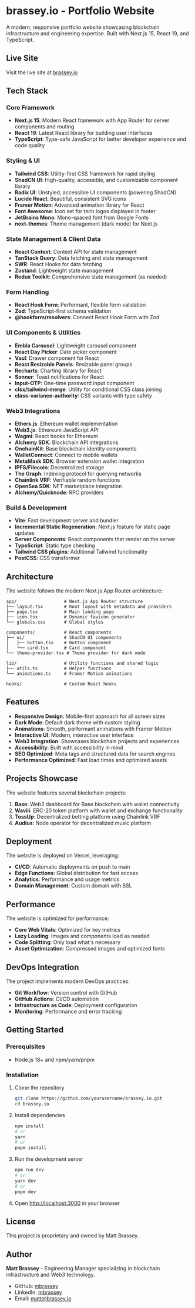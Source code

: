 # brassey.io - Portfolio Website

A modern, responsive portfolio website showcasing blockchain infrastructure and engineering expertise. Built with Next.js 15, React 19, and TypeScript.

## Live Site

Visit the live site at [brassey.io](https://brassey.io)

## Tech Stack

### Core Framework
- **Next.js 15**: Modern React framework with App Router for server components and routing
- **React 19**: Latest React library for building user interfaces
- **TypeScript**: Type-safe JavaScript for better developer experience and code quality

### Styling & UI
- **Tailwind CSS**: Utility-first CSS framework for rapid styling
- **ShadCN UI**: High-quality, accessible, and customizable component library
- **Radix UI**: Unstyled, accessible UI components (powering ShadCN)
- **Lucide React**: Beautiful, consistent SVG icons
- **Framer Motion**: Advanced animation library for React
- **Font Awesome**: Icon set for tech logos displayed in footer
- **JetBrains Mono**: Mono-spaced font from Google Fonts
- **next-themes**: Theme management (dark mode) for Next.js

### State Management & Client Data
- **React Context**: Context API for state management
- **TanStack Query**: Data fetching and state management
- **SWR**: React Hooks for data fetching
- **Zustand**: Lightweight state management
- **Redux Toolkit**: Comprehensive state management (as needed)

### Form Handling
- **React Hook Form**: Performant, flexible form validation
- **Zod**: TypeScript-first schema validation
- **@hookform/resolvers**: Connect React Hook Form with Zod

### UI Components & Utilities
- **Embla Carousel**: Lightweight carousel component
- **React Day Picker**: Date picker component
- **Vaul**: Drawer component for React
- **React Resizable Panels**: Resizable panel groups
- **Recharts**: Charting library for React
- **Sonner**: Toast notifications for React
- **Input-OTP**: One-time password input component
- **clsx/tailwind-merge**: Utility for conditional CSS class joining
- **class-variance-authority**: CSS variants with type safety

### Web3 Integrations
- **Ethers.js**: Ethereum wallet implementation
- **Web3.js**: Ethereum JavaScript API
- **Wagmi**: React hooks for Ethereum
- **Alchemy SDK**: Blockchain API integrations
- **OnchainKit**: Base blockchain identity components
- **WalletConnect**: Connect to mobile wallets
- **MetaMask SDK**: Browser extension wallet integration
- **IPFS/Filecoin**: Decentralized storage
- **The Graph**: Indexing protocol for querying networks
- **Chainlink VRF**: Verifiable random functions
- **OpenSea SDK**: NFT marketplace integration
- **Alchemy/Quicknode**: RPC providers

### Build & Development
- **Vite**: Fast development server and bundler
- **Incremental Static Regeneration**: Next.js feature for static page updates
- **Server Components**: React components that render on the server
- **TypeScript**: Static type checking
- **Tailwind CSS plugins**: Additional Tailwind functionality
- **PostCSS**: CSS transformer

## Architecture

The website follows the modern Next.js App Router architecture:

```
app/                  # Next.js App Router structure
├── layout.tsx        # Root layout with metadata and providers
├── page.tsx          # Main landing page
├── icon.tsx          # Dynamic favicon generator
└── globals.css       # Global styles

components/           # React components
├── ui/               # ShadCN UI components
│   ├── button.tsx    # Button component
│   └── card.tsx      # Card component
└── theme-provider.tsx # Theme provider for dark mode

lib/                  # Utility functions and shared logic
├── utils.ts          # Helper functions
└── animations.ts     # Framer Motion animations

hooks/                # Custom React hooks
```

## Features

- **Responsive Design**: Mobile-first approach for all screen sizes
- **Dark Mode**: Default dark theme with custom styling
- **Animations**: Smooth, performant animations with Framer Motion
- **Interactive UI**: Modern, interactive user interface
- **Web3 Integration**: Showcases blockchain projects and experiences
- **Accessibility**: Built with accessibility in mind
- **SEO Optimized**: Meta tags and structured data for search engines
- **Performance Optimized**: Fast load times and optimized assets

## Projects Showcase

The website features several blockchain projects:

1. **Base**: Web3 dashboard for Base blockchain with wallet connectivity
2. **Waviii**: ERC-20 token platform with wallet and exchange functionality
3. **TossUp**: Decentralized betting platform using Chainlink VRF
4. **Audius**: Node operator for decentralized music platform

## Deployment

The website is deployed on Vercel, leveraging:

- **CI/CD**: Automatic deployments on push to main
- **Edge Functions**: Global distribution for fast access
- **Analytics**: Performance and usage metrics
- **Domain Management**: Custom domain with SSL

## Performance

The website is optimized for performance:

- **Core Web Vitals**: Optimized for key metrics
- **Lazy Loading**: Images and components load as needed
- **Code Splitting**: Only load what's necessary
- **Asset Optimization**: Compressed images and optimized fonts

## DevOps Integration

The project implements modern DevOps practices:

- **Git Workflow**: Version control with GitHub
- **GitHub Actions**: CI/CD automation
- **Infrastructure as Code**: Deployment configuration
- **Monitoring**: Performance and error tracking

## Getting Started

### Prerequisites

- Node.js 18+ and npm/yarn/pnpm

### Installation

1. Clone the repository
   ```bash
   git clone https://github.com/yourusername/brassey.io.git
   cd brassey.io
   ```

2. Install dependencies
   ```bash
   npm install
   # or
   yarn
   # or
   pnpm install
   ```

3. Run the development server
   ```bash
   npm run dev
   # or
   yarn dev
   # or
   pnpm dev
   ```

4. Open [http://localhost:3000](http://localhost:3000) in your browser

## License

This project is proprietary and owned by Matt Brassey.

## Author

**Matt Brassey** - Engineering Manager specializing in blockchain infrastructure and Web3 technology.

- GitHub: [mbrassey](https://github.com/mbrassey)
- LinkedIn: [mbrassey](https://www.linkedin.com/in/mbrassey/)
- Email: [matt@brassey.io](mailto:matt@brassey.io)
